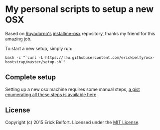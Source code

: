 # My personal scripts to setup a new OSX

Based on [Ruyadorno's](https://github.com/ruyadorno) [installme-osx](https://github.com/ruyadorno/installme-osx) repository, thanks my friend for this amazing job.


To start a new setup, simply run:

```shell
bash -c "`curl -L https://raw.githubusercontent.com/erickbelfy/osx-bootstrap/master/setup.sh`"
```

## Complete setup

Setting up a new osx machine requires some manual steps, [a gist enumerating all these steps is available here](https://gist.github.com/ruyadorno/d14d399b1853b29b08c8).

## License

Copyright (c) 2015 Erick Belfort. Licensed under the [MIT License](http://www.opensource.org/licenses/mit-license.php).

